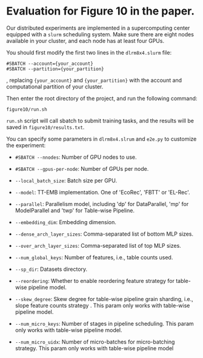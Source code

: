 # Evaluation for Figure 10 in the paper.

Our distributed experiments are implemented in a supercomputing center equipped with a `slurm` scheduling system.
Make sure there are eight nodes available in your cluster, and each node has at least four GPUs.


You should first modify the first two lines in the `dlrm8x4.slurm` file:

```
#SBATCH --account={your_account}
#SBATCH --partition={your_partition}
```

, replacing `{your_account}` and `{your_partition}` with the account and computational partition of your cluster.

Then enter the root directory of the project, and run the following command:

```
figure10/run.sh
```

`run.sh` script will call sbatch to submit training tasks, and the results will be saved in `figure10/results.txt`. 

You can specify some parameters in `dlrm8x4.slrum` and `e2e.py` to customize the experiment:

+ `#SBATCH --nnodes`: Number of GPU nodes to use.

+ `#SBATCH --gpus-per-node`: Number of GPUs per node.

+ `--local_batch_size`: Batch size per GPU.

+ `--model`: TT-EMB implementation. One of 'EcoRec', 'FBTT' or 'EL-Rec'.

+ `--parallel`: Parallelism model, including 'dp' for DataParallel, 'mp' for ModelParallel and 'twp' for Table-wise Pipeline.

+ `--embedding_dim`: Embedding dimension.

+ `--dense_arch_layer_sizes`: Comma-separated list of bottom MLP sizes.

+ `--over_arch_layer_sizes`: Comma-separated list of top MLP sizes.

+ `--num_global_keys`: Number of features, i.e., table counts used.

+ `--sp_dir`: Datasets directory.

+ `--reordering`: Whether to enable reordering feature strategy  for table-wise pipeline model. 

+ `--skew_degree`: Skew degree for table-wise pipeline grain sharding, i.e., slope feature counts strategy . This param only works with table-wise pipeline model.

+ `--num_micro_keys`: Number of stages in pipeline scheduling. This param only works with table-wise pipeline model.

+ `--num_micro_uidx`: Number of micro-batches for micro-batching strategy. This param only works with table-wise pipeline model


